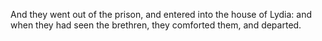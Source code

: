 And they went out of the prison, and entered into the house of Lydia: and when they had seen the brethren, they comforted them, and departed.
